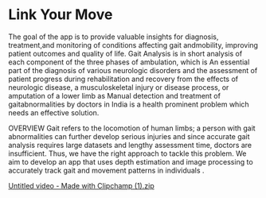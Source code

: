 # Link Your Move

The goal of the app is to provide valuable insights for diagnosis, treatment,and monitoring of conditions affecting gait andmobility, improving patient outcomes and quality of life. Gait Analysis is in short analysis of each component of the three phases of ambulation, which is An essential part of the diagnosis of various neurologic disorders and the assessment of patient progress during rehabilitation and recovery from the effects of neurologic disease, a musculoskeletal injury or disease process, or amputation of a lower limb as Manual detection and treatment of gaitabnormalities by doctors in India is a health prominent problem which needs an effective solution.

OVERVIEW
Gait refers to the locomotion of human limbs; a person with gait abnormalities can further develop serious injuries and since accurate gait analysis requires large datasets and lengthy assessment time, doctors are insufficient. Thus, we have the right approach to tackle this problem. We aim to develop an app that uses depth estimation and image processing to accurately track gait and movement patterns in individuals .



[Untitled video - Made with Clipchamp (1).zip](https://github.com/ETHER-BHASHI/Link-your-Move/files/11421950/Untitled.video.-.Made.with.Clipchamp.1.zip)
